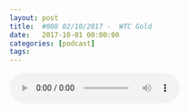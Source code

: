 ```yaml
---
layout: post
title:  #008 02/10/2017 -  WTC Gold
date:   2017-10-01 00:00:00
categories: [podcast]
tags:
---
```

<audio src='http://feeds.soundcloud.com/stream/344942642-la-bulle-crypto-008-02102017-wtc-gold.mp3' autoplay='false' controls='true' />

#008 02/10/2017 -  WTC Gold

Des questions à propos de l’épisode ? On a dit une bêtise ? Envie de partager et d’échanger ?
Rejoins nous sur notre communauté Telegram (https://t.me/joinchat/BPCby0LDFPYTUhYNDlILVg) ou par Twitter @labullecrypto.

Régulation des cryptomonnaies en Chine:
https://news.bitcoin.com/virtual-currencies-expected-to-regulated-in-china-on-october-1st/
https://www.youtube.com/watch?v=gA5X69YY3yY

Des news de WaltonChain
https://www.reddit.com/r/waltonchain/comments/73j7z4/waltonchain_first_ama_questions_answers/

Des news de NEO
https://neo.org/en-US/blog/details/69

Première ICO sur NEO
https://steemit.com/redpulse/@roosterred/red-pulse-ico-rpx-analysis-both-complicated-and-interesting

Einsteinium (EMC2): hardfork le 6 Octobre
https://twitter.com/einsteiniumcoin/status/906269605471154179

Quantum (QTUM): Main Coin Swap le 4 octobre
https://medium.com/@Qtum/qtum-community-development-updates-september-18-31970934b7d3

Einsteinium (EMC2): hardfork le 6 Octobre
https://twitter.com/einsteiniumcoin/status/906269605471154179

Verge (XVG) sur Binance: le 2 Octobre
https://binance.zendesk.com/hc/en-us/articles/115001805931
https://www.binance.com/vote.html

GAME va être utilisé pour hoster un tournoi de DOTA 2
http://mailchi.mp/619a6e8bf58c/gamecredits-and-mobilego-team-partner-with-esl-to-host-tournament

Ce que dit Twitter:
Bitcoin Gold
10 000 followers, 105% sur la journée, 1400% sur la semaine
Ça arrive et y’a de l’intérêt !

Jetcoin
jetcoininstitute.com
Twitter: 40% sur la semaine, 7% sur la journée
Le MC est passé de $90k le 20 Septembre à $550k en 10 jours 
Monnaie qui permet de recruter des jeunes talents athlètes et les supporter, les manager

Pitch ta coin:
Rejoins le groupe Telegram (https://t.me/joinchat/BPCby0HPSj2QigmCndrHJg) et envoie une note audio de 30 secondes à 1 minute qui explique quelle est ta coin préférée, pourquoi et pourquoi les autres devraient investir dedans. Tu peux ensuite quitter le groupe ! On diffusera les messages à la fin de chaque épisode :)

Soutenez le podcast:
BTC: 1F8mSBpdVSYbW7S5w5zaFRtPkJGAjneFVN
LTC: LgKsmiwozmhH4XixzP9iUzHR3DBGtCuo7F
ETH (et autres tokens): 0xe390d66441D0144fd54bd82Bff96B94E7620196f

Intro/outro music: Cash Rules by Ari de Niro is licensed under a Attribution-NonCommercial 3.0 International License.
